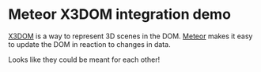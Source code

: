 Meteor X3DOM integration demo
=================

[X3DOM](http://www.x3dom.org/) is a way to represent 3D scenes in the DOM.
[Meteor](http://meteor.com) makes it easy to update the DOM in reaction to changes in data.

Looks like they could be meant for each other!
